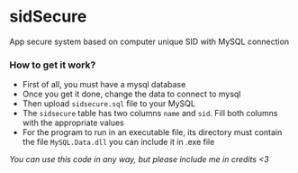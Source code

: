 # sidSecure
App secure system based on computer unique SID with MySQL connection

### How to get it work?
- First of all, you must have a mysql database
- Once you get it done, change the data to connect to mysql
- Then upload `sidsecure.sql` file to your MySQL
- The `sidsecure` table has two columns `name` and `sid`. Fill both columns with the appropriate values
- For the program to run in an executable file, its directory must contain the file `MySQL.Data.dll` you can include it in .exe file

*You can use this code in any way, but please include me in credits <3*
